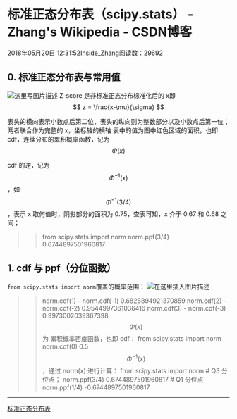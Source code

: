
# 标准正态分布表（scipy.stats） - Zhang's Wikipedia - CSDN博客


2018年05月20日 12:31:52[Inside_Zhang](https://me.csdn.net/lanchunhui)阅读数：29692



## 0. 标准正态分布表与常用值
![这里写图片描述](https://img-blog.csdn.net/20180520122328842?watermark/2/text/aHR0cHM6Ly9ibG9nLmNzZG4ubmV0L2xhbmNodW5odWk=/font/5a6L5L2T/fontsize/400/fill/I0JBQkFCMA==/dissolve/70)
Z-score 是非标准正态分布标准化后的 x即
$$
z = \frac{x-\mu}{\sigma}
$$

表头的横向表示小数点后第二位，表头的纵向则为整数部分以及小数点后第一位；两者联合作为完整的 x，坐标轴的横轴
表中的值为图中红色区域的面积，也即 cdf，连续分布的累积概率函数，记为
$$
\Phi(x)
$$

cdf 的逆，记为
$$
\Phi^{-1}(x)
$$
，如
$$
\Phi^{-1}(3/4)
$$
，表示 x 取何值时，阴影部分的面积为 0.75，查表可知，x 介于 0.67 和  0.68 之间；
>> from scipy.stats import norm
>> norm.ppf(3/4)
0.6744897501960817
## 1. cdf 与 ppf（分位函数）
`from scipy.stats import norm`覆盖的概率范围：
![在这里插入图片描述](https://img-blog.csdn.net/20181022201131436?watermark/2/text/aHR0cHM6Ly9ibG9nLmNzZG4ubmV0L2xhbmNodW5odWk=/font/5a6L5L2T/fontsize/400/fill/I0JBQkFCMA==/dissolve/70)
>> norm.cdf(1) - norm.cdf(-1)
0.6826894921370859
>> norm.cdf(2) - norm.cdf(-2)
0.9544997361036416
>> norm.cdf(3) - norm.cdf(-3)
0.9973002039367398
$$
\Phi(x)
$$
为 累积概率密度函数，也即 cdf：
>> from scipy.stats import norm
>> norm.cdf(0)
0.5
$$
\Phi^{-1}(x)
$$
，通过 norm(x) 进行计算：
>> from scipy.stats import norm
\# Q3 分位点；
>> norm.ppf(3/4)
0.6744897501960817
\# Q1 分位点
>> norm.ppf(1/4)
-0.6744897501960817
---
[标准正态分布表](https://www.shuxuele.com/data/standard-normal-distribution-table.html)

